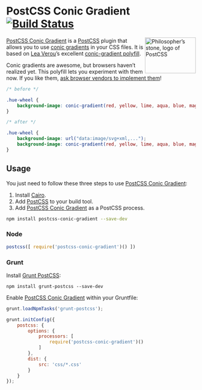 # PostCSS Conic Gradient [![Build Status][ci-img]][ci]

<img align="right" width="135" height="95" src="http://postcss.github.io/postcss/logo-leftp.png" title="Philosopher’s stone, logo of PostCSS">

[PostCSS Conic Gradient] is a [PostCSS] plugin that allows you to use [conic gradients] in your CSS files. It is based on [Lea Verou]’s excellent [conic-gradient polyfill].

Conic gradients are awesome, but browsers haven’t realized yet. This polyfill lets you experiment with them now. If you like them, [ask browser vendors to implement them]!

```css
/* before */

.hue-wheel {
	background-image: conic-gradient(red, yellow, lime, aqua, blue, magenta, red);
}

/* after */

.hue-wheel {
	background-image: url("data:image/svg+xml,...");
	background-image: conic-gradient(red, yellow, lime, aqua, blue, magenta, red);
}
```

## Usage

You just need to follow these three steps to use [PostCSS Conic Gradient]:

1. Install [Cairo].
2. Add [PostCSS] to your build tool.
3. Add [PostCSS Conic Gradient] as a PostCSS process.

```sh
npm install postcss-conic-gradient --save-dev
```

### Node

```js
postcss([ require('postcss-conic-gradient')() ])
```

### Grunt

Install [Grunt PostCSS]:

```shell
npm install grunt-postcss --save-dev
```

Enable [PostCSS Conic Gradient] within your Gruntfile:

```js
grunt.loadNpmTasks('grunt-postcss');

grunt.initConfig({
	postcss: {
		options: {
			processors: [
				require('postcss-conic-gradient')()
			]
		},
		dist: {
			src: 'css/*.css'
		}
	}
});
```

[ask browser vendors to implement them]: http://leaverou.github.io/conic-gradient/#ask
[ci]: https://travis-ci.org/jonathantneal/postcss-conic-gradient
[ci-img]: https://travis-ci.org/jonathantneal/postcss-conic-gradient.svg
[Cairo]: https://github.com/Automattic/node-canvas/wiki/_pages
[conic-gradient polyfill]: http://leaverou.github.io/conic-gradient/
[conic gradients]: http://w3.org/TR/css4-images/#conic-gradients
[Grunt PostCSS]: https://github.com/nDmitry/grunt-postcss
[Lea Verou]: http://lea.verou.me/
[PostCSS]: https://github.com/postcss/postcss
[PostCSS Conic Gradient]: https://github.com/jonathantneal/postcss-conic-gradient
